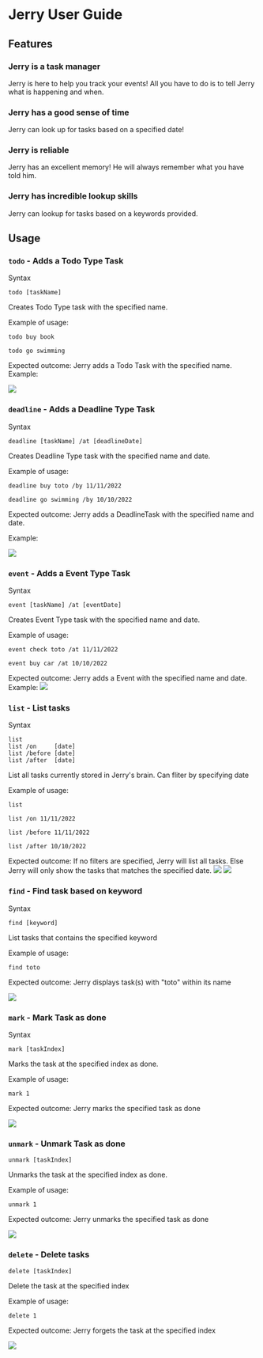 # Jerry User Guide

## Features 

### Jerry is a task manager
Jerry is here to help you track your events!
All you have to do is to tell Jerry what is happening and when.

### Jerry has a good sense of time
Jerry can look up for tasks based on a specified date! 

### Jerry is reliable
Jerry has an excellent memory! 
He will always remember what you have told him.

### Jerry has incredible lookup skills
Jerry can lookup for tasks based on a keywords provided.


## Usage

### `todo` - Adds a Todo Type Task
Syntax
```
todo [taskName]
```

Creates Todo Type task with the specified name.

Example of usage: 

`todo buy book`

`todo go swimming`

Expected outcome: Jerry adds a Todo Task with the specified name.
Example:

![](./assets/todo.png)

### `deadline` - Adds a Deadline Type Task
Syntax
```
deadline [taskName] /at [deadlineDate]
```
Creates Deadline Type task with the specified name and date.

Example of usage: 

`deadline buy toto /by 11/11/2022`

`deadline go swimming /by 10/10/2022`

Expected outcome: Jerry adds a DeadlineTask with the specified name and date.

Example:

![](./assets/deadline.png)

### `event` - Adds a Event Type Task
Syntax
```
event [taskName] /at [eventDate]
```

Creates Event Type task with the specified name and date.

Example of usage: 

`event check toto /at 11/11/2022`

`event buy car /at 10/10/2022`

Expected outcome:  Jerry adds a Event with the specified name and date.
Example:
![](./assets/event.png)

### `list` - List tasks
Syntax
```
list
list /on     [date]
list /before [date]
list /after  [date]
```

List all tasks currently stored in Jerry's brain. Can fliter by specifying date

Example of usage: 

`list`

`list /on 11/11/2022`

`list /before 11/11/2022`

`list /after 10/10/2022`

Expected outcome: If no filters are specified, Jerry will list all tasks. Else Jerry will only show the tasks that matches the specified date.
![](./assets/list.png)
![](./assets/liston.png)

### `find` - Find task based on keyword
Syntax
```
find [keyword]
```
List tasks that contains the specified keyword

Example of usage: 

`find toto`

Expected outcome: Jerry displays task(s) with "toto" within its name

![](./asset/find.png)

### `mark` - Mark Task as done
Syntax
```
mark [taskIndex]
```
Marks the task at the specified index as done.

Example of usage: 

`mark 1`

Expected outcome: Jerry marks the specified task as done

![](./mark/mark.png)

### `unmark` - Unmark Task as done
```
unmark [taskIndex] 
```
Unmarks the task at the specified index as done.

Example of usage: 

`unmark 1`

Expected outcome: Jerry unmarks the specified task as done

![](./assets/unmark.png)

### `delete` - Delete tasks
```
delete [taskIndex] 
```

Delete the task at the specified index

Example of usage: 

`delete 1`

Expected outcome: Jerry forgets the task at the specified index

![](./assets/delete.png)